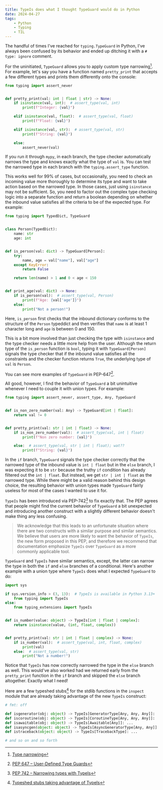 ```yaml
---
title: TypeIs does what I thought TypeGuard would do in Python
date: 2024-04-27
tags:
    - Python
    - Typing
    - TIL
---
```


The handful of times I've reached for `typing.TypeGuard` in Python, I've always been
confused by its behavior and ended up ditching it with a `# type: ignore` comment.

For the uninitiated, `TypeGuard` allows you to apply custom type narrowing[^1]. For example,
let's say you have a function named `pretty_print` that accepts a few different types and
prints them differently onto the console:

```python
from typing import assert_never


def pretty_print(val: int | float | str) -> None:
    if isinstance(val, int):  # assert_type(val, int)
        print(f"Integer: {val}")

    elif isinstance(val, float):  # assert_type(val, float)
        print(f"Float: {val}")

    elif isinstance(val, str):  # assert_type(val, str)
        print(f"String: {val}")

    else:
        assert_never(val)
```

If you run it through `mypy`, in each branch, the type checker automatically narrows the
type and knows exactly what the type of `val` is. You can test the narrowed type in each
branch with the `typing.assert_type` function.

This works well for 99% of cases, but occasionally, you need to check an incoming value more
thoroughly to determine its type and want to take action based on the narrowed type. In
those cases, just using `isinstance` may not be sufficient. So, you need to factor out the
complex type checking logic into a separate function and return a boolean depending on
whether the inbound value satisfies all the criteria to be of the expected type. For
example:

```python
from typing import TypedDict, TypeGuard


class Person(TypedDict):
    name: str
    age: int


def is_person(val: dict) -> TypeGuard[Person]:
    try:
        name, age = val["name"], val["age"]
    except KeyError:
        return False

    return len(name) > 1 and 0 < age < 150


def print_age(val: dict) -> None:
    if is_person(val):  # assert_type(val, Person)
        print(f"Age: {val['age']}")
    else:
        print("Not a person!")
```

Here, `is_person` first checks that the inbound dictionary conforms to the structure of the
`Person` typeddict and then verifies that `name` is at least 1 character long and `age` is
between 0 and 150.

This is a bit more involved than just checking the type with `isinstance` and the type
checker needs a little more help from the user. Although the return type of the `is_person`
function is `bool`, typing it with `TypeGuard[Person]` signals the type checker that if the
inbound value satisfies all the constraints and the checker function returns `True`, the
underlying type of `val` is `Person`.

You can see more examples of `TypeGuard` in PEP-647[^2].

All good, however, I find the behavior of `TypeGuard` a bit unintuitive whenever I need to
couple it with union types. For example:

```python
from typing import assert_never, assert_type, Any, TypeGuard


def is_non_zero_number(val: Any) -> TypeGuard[int | float]:
    return val != 0


def pretty_print(val: str | int | float) -> None:
    if is_non_zero_number(val):  # assert_type(val, int | float)
        print(f"Non zero number: {val}")

    else:  # assert_type(val, str | int | float); wat??
        print(f"String: {val}")
```

In the `if` branch, `TypeGuard` signals the type checker correctly that the narrowed type of
the inbound value is `int | float` but in the `else` branch, I was expecting it to be `str`
because the truthy `if` condition has already filtered out the `int | float`. But instead,
we get `str | int | float` as the narrowed type. While there might be a valid reason behind
this design choice, the resulting behavior with union types made `TypeGuard` fairly useless
for most of the cases I wanted to use it for.

`TypeIs` has been introduced via PEP-742[^3] to fix exactly that. The PEP agrees that people
might find the current behavior of `TypeGuard` a bit unexpected and introducing another
construct with a slightly different behavior doesn't make thing any less confusing.

> We acknowledge that this leads to an unfortunate situation where there are two constructs
> with a similar purpose and similar semantics. We believe that users are more likely to
> want the behavior of `TypeIs`, the new form proposed in this PEP, and therefore we
> recommend that documentation emphasize `TypeIs` over `TypeGuard` as a more commonly
> applicable tool.

`TypeGuard` and `TypeIs` have similar semantics, except, the latter can narrow the type in
both the `if` and `else` branches of a conditional. Here's another example with a union type
where `TypeIs` does what I expected `TypeGuard` to do:

```python
import sys

if sys.version_info > (3, 13):  # TypeIs is available in Python 3.13+
    from typing import TypeIs
else:
    from typing_extensions import TypeIs


def is_number(value: object) -> TypeIs[int | float | complex]:
    return isinstance(value, (int, float, complex))


def pretty_print(val: str | int | float | complex) -> None:
    if is_number(val):  # assert_type(val, int, float, complex)
        print(val)
    else:  # assert_type(val, str)
        print("Not a number!")
```

Notice that `TypeIs` has now correctly narrowed the type in the `else` branch as well. This
would've also worked had we returned early from the `pretty_print` function in the `if`
branch and skipped the `else` branch altogether. Exactly what I need!

Here are a few typeshed stubs[^4] for the stdlib functions in the `inspect` module that are
already taking advantage of the new `TypeIs` construct:

```python
# fmt: off

def isgenerator(obj: object) -> TypeIs[GeneratorType[Any, Any, Any]]: ...
def iscoroutine(obj: object) -> TypeIs[CoroutineType[Any, Any, Any]]: ...
def isawaitable(obj: object) -> TypeIs[Awaitable[Any]]: ...
def isasyncgen(object: object) -> TypeIs[AsyncGeneratorType[Any, Any]]: ...
def istraceback(object: object) -> TypeIs[TracebackType]: ...

# and so on and so forth
```

[^1]: [Type narrowing](https://mypy.readthedocs.io/en/latest/type_narrowing.html)
[^2]: [PEP 647 – User-Defined Type Guards](https://peps.python.org/pep-0647/)
[^3]: [PEP 742 – Narrowing types with TypeIs](https://peps.python.org/pep-0742/)
[^4]:
    [Typeshed stubs taking advantage of TypeIs](https://github.com/python/typeshed/blob/bdf75023dfe3930deac1c6b4e269770427b106c4/stdlib/inspect.pyi)
